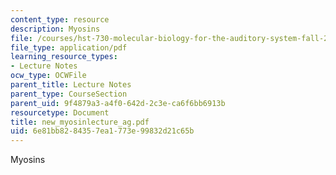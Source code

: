 ```yaml
---
content_type: resource
description: Myosins
file: /courses/hst-730-molecular-biology-for-the-auditory-system-fall-2002/6e81bb8284357ea1773e99832d21c65b_new_myosinlecture_ag.pdf
file_type: application/pdf
learning_resource_types:
- Lecture Notes
ocw_type: OCWFile
parent_title: Lecture Notes
parent_type: CourseSection
parent_uid: 9f4879a3-a4f0-642d-2c3e-ca6f6bb6913b
resourcetype: Document
title: new_myosinlecture_ag.pdf
uid: 6e81bb82-8435-7ea1-773e-99832d21c65b
---
```

Myosins

